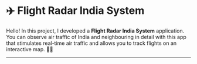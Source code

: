 # ✈️ Flight Radar India System

Hello! In this project, I developed a **Flight Radar India System** application.  
You can observe air traffic of India and neighbouring in detail with this app that stimulates real-time air traffic and allows you to track flights on an interactive map. 🛫🛬

---
